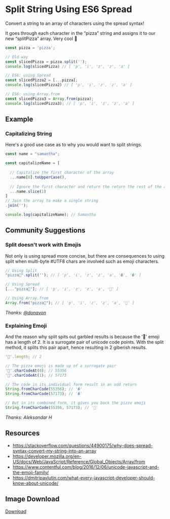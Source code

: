 # Split String Using ES6 Spread

Convert a string to an array of characters using the spread syntax!

It goes through each character in the “pizza” string and assigns it to our new “splitPizza” array. Very cool 🤩


```javascript
const pizza = 'pizza';

// Old way
const slicedPizza = pizza.split('');
console.log(slicedPizza) // [ 'p', 'i', 'z', 'z', 'a' ]

// ES6: using Spread
const slicedPizza2 = [...pizza];
console.log(slicedPizza2) // [ 'p', 'i', 'z', 'z', 'a' ]

// ES6: using Array.from
const slicedPizza3 = Array.from(pizza);
console.log(slicedPizza3); // [ 'p', 'i', 'z', 'z', 'a' ]
```

## Example

### Capitalizing String

Here's a good use case as to why you would want to split strings.

```javascript
const name = "samantha";

const capitalizeName = [
  
  // Capitalize the first character of the array
  ...name[0].toUpperCase(),
  
  // Ignore the first character and return the return the rest of the array
  ...name.slice(1)
]
// Join the array to make a single string
.join(''); 

console.log(capitalizeName); // Samantha
```

## Community Suggestions

### Split doesn't work with Emojis

Not only is using spread more concise, but there are consequences to using split when multi-byte #UTF8 chars are involved such as emoji characters. 

```javascript
// Using Split
"pizza🍕".split(''); // [ 'p', 'i', 'z', 'z', 'a', '�', '�' ]

// Using Spread
[..."pizza🍕"]; // [ 'p', 'i', 'z', 'z', 'a', '🍕' ]

// Using Array.from
Array.from("pizza🍕"); // [ 'p', 'i', 'z', 'z', 'a', '🍕' ]
```

_Thanks: [@donavon](https://twitter.com/donavon/status/987764794320093185)_


### Explaining Emoji 

And the reason why split spits out garbled results is because the '🍕' emoji has a length of 2. It is a surrogate pair of unicode code points. With the split method, it splits this pair apart, hence resulting in 2 giberish results. 

```javascript
'🍕'.length; // 2

// The pizza emoji is made up of a surrogate pair 
'🍕'.charCodeAt(0); // 55356
'🍕'.charCodeAt(1); // 57173

// The code in its individual form result in an odd return
String.fromCharCode(55356); // '�'
String.fromCharCode(57173); // '�'

// But in its combined form, it gives you back the pizze emoji
String.fromCharCode(55356, 57173); // '🍕'
```

_Thanks: Aleksandar H_

## Resources

- https://stackoverflow.com/questions/44900175/why-does-spread-syntax-convert-my-string-into-an-array
- https://developer.mozilla.org/en-US/docs/Web/JavaScript/Reference/Global_Objects/Array/from
- https://www.contentful.com/blog/2016/12/06/unicode-javascript-and-the-emoji-family/
- https://dmitripavlutin.com/what-every-javascript-developer-should-know-about-unicode/

## Image Download

[Download](https://github.com/samanthaming/code-tidbits/blob/master/images/12-split-string-using-spread.png)
